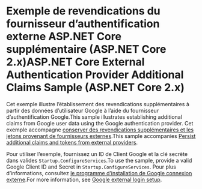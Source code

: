 # <a name="aspnet-core-external-authentication-provider-additional-claims-sample-aspnet-core-2x"></a><span data-ttu-id="c0b91-101">Exemple de revendications du fournisseur d’authentification externe ASP.NET Core supplémentaire (ASP.NET Core 2.x)</span><span class="sxs-lookup"><span data-stu-id="c0b91-101">ASP.NET Core External Authentication Provider Additional Claims Sample (ASP.NET Core 2.x)</span></span>

<span data-ttu-id="c0b91-102">Cet exemple illustre l’établissement des revendications supplémentaires à partir des données d’utilisateur Google à l’aide du fournisseur d’authentification Google.</span><span class="sxs-lookup"><span data-stu-id="c0b91-102">This sample illustrates establishing additional claims from Google user data using the Google authentication provider.</span></span> <span data-ttu-id="c0b91-103">Cet exemple accompagne [conserver des revendications supplémentaires et les jetons provenant de fournisseurs externes](https://docs.microsoft.com/aspnet/core/security/authentication/social/additional-claims).</span><span class="sxs-lookup"><span data-stu-id="c0b91-103">This sample accompanies [Persist additional claims and tokens from external providers](https://docs.microsoft.com/aspnet/core/security/authentication/social/additional-claims).</span></span>

<span data-ttu-id="c0b91-104">Pour utiliser l’exemple, fournissez un ID de Client Google et la clé secrète dans valides `Startup.ConfigureServices`.</span><span class="sxs-lookup"><span data-stu-id="c0b91-104">To use the sample, provide a valid Google Client ID and Secret in `Startup.ConfigureServices`.</span></span> <span data-ttu-id="c0b91-105">Pour plus d’informations, consultez [le programme d’installation de Google connexion externe](https://docs.microsoft.com/aspnet/core/security/authentication/social/google-logins).</span><span class="sxs-lookup"><span data-stu-id="c0b91-105">For more information, see [Google external login setup](https://docs.microsoft.com/aspnet/core/security/authentication/social/google-logins).</span></span>
